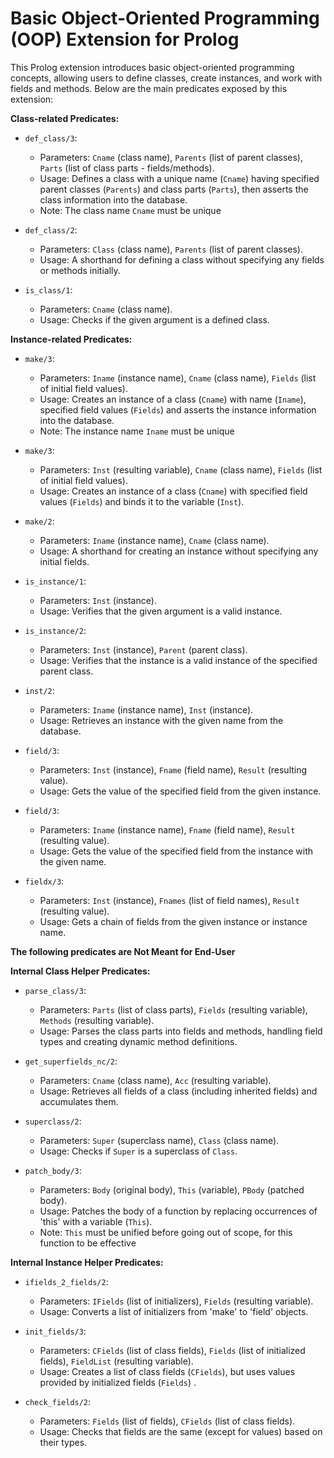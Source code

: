 # Basic Object-Oriented Programming (OOP) Extension for Prolog

This Prolog extension introduces basic object-oriented programming concepts, allowing users to define classes, create instances, and work with fields and methods. Below are the main predicates exposed by this extension:

**Class-related Predicates:**

- `def_class/3`:
  - Parameters: `Cname` (class name), `Parents` (list of parent classes), `Parts` (list of class parts - fields/methods).
  - Usage: Defines a class with a unique name (`Cname`) having specified parent classes (`Parents`) and class parts (`Parts`), then asserts the class information into the database.
  - Note: The class name `Cname` must be unique

- `def_class/2`:
  - Parameters: `Class` (class name), `Parents` (list of parent classes).
  - Usage: A shorthand for defining a class without specifying any fields or methods initially.

- `is_class/1`:
  - Parameters: `Cname` (class name).
  - Usage: Checks if the given argument is a defined class.

**Instance-related Predicates:**

- `make/3`:
  - Parameters: `Iname` (instance name), `Cname` (class name), `Fields` (list of initial field values).
  - Usage: Creates an instance of a class (`Cname`) with name (`Iname`), specified field values (`Fields`) and asserts the instance information into the database.
  - Note: The instance name `Iname` must be unique

- `make/3`:
  - Parameters: `Inst` (resulting variable), `Cname` (class name), `Fields` (list of initial field values).
  - Usage: Creates an instance of a class (`Cname`) with specified field values (`Fields`) and binds it to the variable (`Inst`).

- `make/2`:
  - Parameters: `Iname` (instance name), `Cname` (class name).
  - Usage: A shorthand for creating an instance without specifying any initial fields.

- `is_instance/1`:
  - Parameters: `Inst` (instance).
  - Usage: Verifies that the given argument is a valid instance.

- `is_instance/2`:
  - Parameters: `Inst` (instance), `Parent` (parent class).
  - Usage: Verifies that the instance is a valid instance of the specified parent class.

- `inst/2`:
  - Parameters: `Iname` (instance name), `Inst` (instance).
  - Usage: Retrieves an instance with the given name from the database.

- `field/3`:
  - Parameters: `Inst` (instance), `Fname` (field name), `Result` (resulting value).
  - Usage: Gets the value of the specified field from the given instance.

- `field/3`:
  - Parameters: `Iname` (instance name), `Fname` (field name), `Result` (resulting value).
  - Usage: Gets the value of the specified field from the instance with the given name.

- `fieldx/3`:
  - Parameters: `Inst` (instance), `Fnames` (list of field names), `Result` (resulting value).
  - Usage: Gets a chain of fields from the given instance or instance name.

**The following predicates are Not Meant for End-User**

**Internal Class Helper Predicates:**

- `parse_class/3`:
  - Parameters: `Parts` (list of class parts), `Fields` (resulting variable), `Methods` (resulting variable).
  - Usage: Parses the class parts into fields and methods, handling field types and creating dynamic method definitions.

- `get_superfields_nc/2`:
  - Parameters: `Cname` (class name), `Acc` (resulting variable).
  - Usage: Retrieves all fields of a class (including inherited fields) and accumulates them.

- `superclass/2`:
  - Parameters: `Super` (superclass name), `Class` (class name).
  - Usage: Checks if `Super` is a superclass of `Class`.

- `patch_body/3`:
  - Parameters: `Body` (original body), `This` (variable), `PBody` (patched body).
  - Usage: Patches the body of a function by replacing occurrences of 'this' with a variable (`This`).
  - Note: `This` must be unified before going out of scope, for this function to be effective

**Internal Instance Helper Predicates:**

- `ifields_2_fields/2`:
  - Parameters: `IFields` (list of initializers), `Fields` (resulting variable).
  - Usage: Converts a list of initializers from 'make' to 'field' objects.

- `init_fields/3`:
  - Parameters: `CFields` (list of class fields), `Fields` (list of initialized fields), `FieldList` (resulting variable).
  - Usage: Creates a list of class fields (`CFields`), but uses values provided by initialized fields (`Fields`) .

- `check_fields/2`:
  - Parameters: `Fields` (list of fields), `CFields` (list of class fields).
  - Usage: Checks that fields are the same (except for values) based on their types.
  